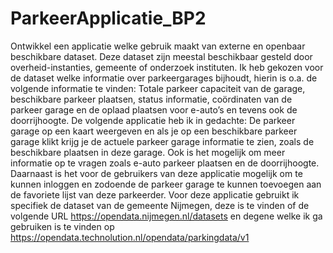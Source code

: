 # ParkeerApplicatie_BP2
Ontwikkel een applicatie welke gebruik maakt van externe en openbaar beschikbare dataset. Deze dataset zijn meestal beschikbaar gesteld door overheid-instanties, gemeente of onderzoek instituten. Ik heb gekozen voor de dataset welke informatie over parkeergarages bijhoudt, hierin is o.a. de volgende informatie te vinden: Totale parkeer capaciteit van de garage, beschikbare parkeer plaatsen, status informatie, coördinaten van de parkeer garage en de oplaad plaatsen voor e-auto’s en tevens ook de doorrijhoogte. 
De volgende applicatie heb ik in gedachte: De parkeer garage op een kaart weergeven en als je op een beschikbare parkeer garage klikt krijg je de actuele parkeer garage informatie te zien, zoals de beschikbare plaatsen in deze garage. Ook is het mogelijk om meer informatie op te vragen zoals e-auto parkeer plaatsen en de doorrijhoogte. Daarnaast is het voor de gebruikers van deze applicatie mogelijk om te kunnen inloggen en zodoende de parkeer garage te kunnen toevoegen aan de favoriete lijst van deze parkeerder. 
Voor deze applicatie gebruikt ik specifiek de dataset van de gemeente Nijmegen, deze is te vinden of de volgende URL https://opendata.nijmegen.nl/datasets en degene welke ik ga gebruiken is te vinden op https://opendata.technolution.nl/opendata/parkingdata/v1
